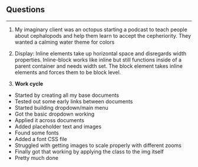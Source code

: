 ## Questions
---
1. My imaginary client was an octopus starting a podcast to teach people about cephalopods and help them learn to accept the cepheriority. They wanted a calming water theme for colors

2. Display: Inline elements take up horizontal space and disregards width properties. Inline-block works like inline but still functions inside of a parent container and needs width set. The block element takes inline elements and forces them to be block level.

3. **Work cycle**
 - Started by creating all my base documents
 - Tested out some early links between documents
 - Started building dropdown/main menu
 - Got the basic dropdown working
 - Applied it across documents
 - Added placeholder text and images
 - Found some fonts
 - Added a font CSS file
 - Struggled with getting images to scale properly with different zooms
 - Finally got that working by applying the class to the img itself
 - Pretty much done
